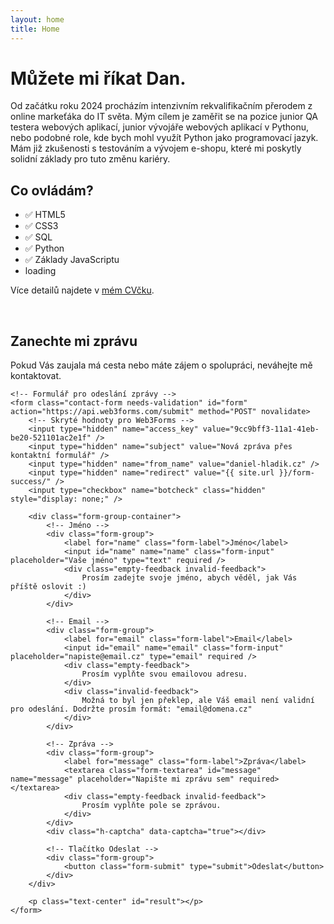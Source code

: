 ```yaml
---
layout: home
title: Home
---
```



# Můžete mi říkat Dan.
Od začátku roku 2024 procházím intenzivním rekvalifikačním přerodem z online markeťáka do IT světa. Mým cílem je zaměřit se na pozice junior QA testera webových aplikací, junior vývojáře webových aplikací v Pythonu, nebo podobné role, kde bych mohl využít Python jako programovací jazyk. Mám již zkušenosti s testováním a vývojem e-shopu, které mi poskytly solidní základy pro tuto změnu kariéry.

## Co ovládám?
- ✅ HTML5
- ✅ CSS3
- ✅ SQL
- ✅ Python
- ✅ Základy JavaScriptu
- <div>loading<span class="dots"></span></div>

Více detailů najdete v [mém CVčku](https://flowcv.com/resume/osrniic0ww).

<p>&nbsp;<p>

<section class="contact-section">
    <div class="contact-intro">
        <h2>Zanechte mi zprávu</h2>
        <p class="contact-description">
        Pokud Vás zaujala má cesta nebo máte zájem o spolupráci, neváhejte mě kontaktovat.
        </p>
    </div>

    <!-- Formulář pro odeslání zprávy -->
    <form class="contact-form needs-validation" id="form" action="https://api.web3forms.com/submit" method="POST" novalidate>
        <!-- Skryté hodnoty pro Web3Forms -->
        <input type="hidden" name="access_key" value="9cc9bff3-11a1-41eb-be20-521101ac2e1f" />
        <input type="hidden" name="subject" value="Nová zpráva přes kontaktní formulář" />
        <input type="hidden" name="from_name" value="daniel-hladik.cz" />
        <input type="hidden" name="redirect" value="{{ site.url }}/form-success/" />
        <input type="checkbox" name="botcheck" class="hidden" style="display: none;" />

        <div class="form-group-container">
            <!-- Jméno -->
            <div class="form-group">
                <label for="name" class="form-label">Jméno</label>
                <input id="name" name="name" class="form-input" placeholder="Vaše jméno" type="text" required />
                <div class="empty-feedback invalid-feedback">
                    Prosím zadejte svoje jméno, abych věděl, jak Vás příště oslovit :)
                </div>
            </div>

            <!-- Email -->
            <div class="form-group">
                <label for="email" class="form-label">Email</label>
                <input id="email" name="email" class="form-input" placeholder="napiste@email.cz" type="email" required />
                <div class="empty-feedback">
                    Prosím vyplňte svou emailovou adresu.
                </div>
                <div class="invalid-feedback">
                    Možná to byl jen překlep, ale Váš email není validní pro odeslání. Dodržte prosím formát: "email@domena.cz"
                </div>
            </div>

            <!-- Zpráva -->
            <div class="form-group">
                <label for="message" class="form-label">Zpráva</label>
                <textarea class="form-textarea" id="message" name="message" placeholder="Napište mi zprávu sem" required></textarea>
                <div class="empty-feedback invalid-feedback">
                    Prosím vyplňte pole se zprávou.
                </div>
            </div>
            <div class="h-captcha" data-captcha="true"></div>

            <!-- Tlačítko Odeslat -->
            <div class="form-group">
                <button class="form-submit" type="submit">Odeslat</button>
            </div>
        </div>

        <p class="text-center" id="result"></p>
    </form>
</section>

<script src="/assets/js/contact-form.js" defer></script>
<script src="https://web3forms.com/client/script.js" async defer></script>

<!--
<p class="text-center">
<a href="mailto:info@daniel-hladik.cz?subject=Pozor! Tento e-mail obsahuje 100% dobré zprávy&body=Dejte mi vědět, co máte na srdci :)" class="button">Kontaktovat emailem</a>
</p>
-->
<!--
# About

<ul>
    <li><a href="{{ site.baseurl }}/about/page">Page</a></li>
    <li><a href="{{ site.baseurl }}/cv">CV</a></li>
</ul>


Lorem ipsum dolor sit amet, consectetur adipisicing elit, sed do eiusmod tempor incididunt ut labore et dolore magna aliquaa.

This is the home page. It can be used for a short introduction. [Click here](cv) to see the full CV, and [here](assets/files/cv.pdf) to download a print version. The theme also ships with a blog: [click here](posts) to scroll posts from the most recent. Finally, [click here](404) to see a page that can't be found.

By default, the theme only contains these few pages in order to stay lean and flexible. However, it can be easily extended to accommodate more pages, [collections](https://jekyllrb.com/docs/collections/), [categories, and tags](https://jekyllrb.com/docs/posts/#tags-and-categories).

Ut enim ad minim veniam, quis nostrud exercitation ullamco laboris nisi ut aliquip ex ea commodo consequat. Duis aute irure dolor in reprehenderit in voluptate velit esse cillum dolore eu fugiat nulla pariatur. Excepteur sint occaecat cupidatat non proident, sunt in culpa qui officia deserunt mollit anim id est laborum.

Below is a list of blog posts included for illustrative purposes. Make sure to delete or modify them before deploying your website.

{% include archive.html %}
-->
